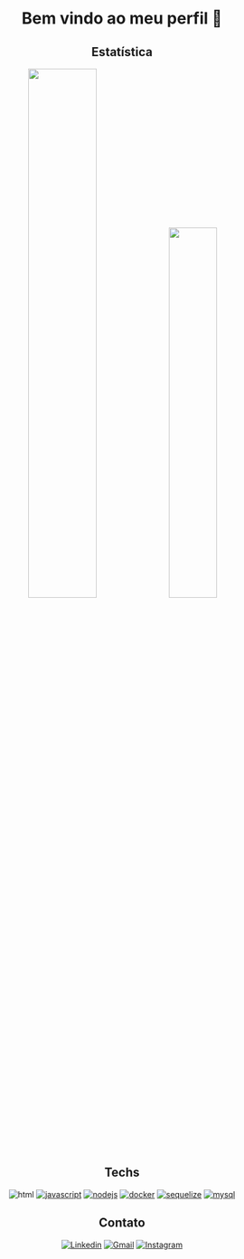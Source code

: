 
<h1 align="center">Bem vindo ao meu perfil 👋</h1>

<h2 align="center">Estatística</h2>
  <div  align="center">
    <img width="49% height="195px src="https://github-readme-stats.vercel.app/api?username=aislangomes&show_icons=true&hide_border=true&icon_color=BEBEBE&theme=darcula" />
    <img width="41% height="195px src="https://github-readme-stats.vercel.app/api/top-langs/?username=aislangomes&hide_border=true&theme=darcula" />
  </div>
  
  <h2 align="center">Techs</h2>
  <div  align="center">
  
  ![html](https://img.shields.io/badge/HTML5-E34F26?style=for-the-badge&logo=html5&logoColor=white)
  [![javascript](https://img.shields.io/badge/JavaScript-323330?style=for-the-badge&logo=javascript&logoColor=F7DF1E)]()
  [![nodejs](https://img.shields.io/badge/Node.js-339933?style=for-the-badge&logo=nodedotjs&logoColor=white)]()
  [![docker](https://img.shields.io/badge/Docker-2CA5E0?style=for-the-badge&logo=docker&logoColor=white)]()
  [![sequelize](https://img.shields.io/badge/Sequelize-52B0E7?style=for-the-badge&logo=Sequelize&logoColor=white)]()
  [![mysql](https://img.shields.io/badge/MySQL-005C84?style=for-the-badge&logo=mysql&logoColor=white)]()
  
   </div>

<h2 align="center">Contato</h2>
  <div  align="center">
  
  [![Linkedin](https://img.shields.io/badge/LinkedIn-0077B5?style=for-the-badge&logo=linkedin&logoColor=white)](https://www.linkedin.com/in/aislangomes/)
  [![Gmail](https://img.shields.io/badge/Gmail-D14836?style=for-the-badge&logo=gmail&logoColor=white)](mailto:aislancesarag@gmail.com)
  [![Instagram](https://img.shields.io/badge/Instagram-E4405F?style=for-the-badge&logo=instagram&logoColor=white)](https://www.instagram.com/aislan_cesar10/)
  
  </div>
